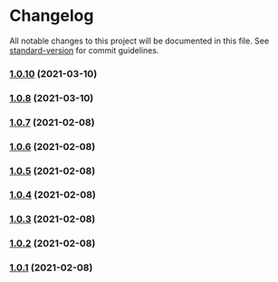 # Changelog

All notable changes to this project will be documented in this file. See [standard-version](https://github.com/conventional-changelog/standard-version) for commit guidelines.

### [1.0.10](https://github.com/benjamincanac/maintainers-issues/compare/v1.0.9...v1.0.10) (2021-03-10)

### [1.0.8](https://github.com/benjamincanac/maintainers-issues/compare/v1.0.9...v1.0.8) (2021-03-10)

### [1.0.7](https://github.com/benjamincanac/maintainers-issues/compare/v1.0.6...v1.0.7) (2021-02-08)

### [1.0.6](https://github.com/benjamincanac/maintainers-issues/compare/v1.0.5...v1.0.6) (2021-02-08)

### [1.0.5](https://github.com/benjamincanac/maintainers-issues/compare/v1.0.4...v1.0.5) (2021-02-08)

### [1.0.4](https://github.com/benjamincanac/maintainers-issues/compare/v1.0.3...v1.0.4) (2021-02-08)

### [1.0.3](https://github.com/benjamincanac/maintainers-issues/compare/v1.0.2...v1.0.3) (2021-02-08)

### [1.0.2](https://github.com/benjamincanac/maintainers-issues/compare/v1.0.1...v1.0.2) (2021-02-08)

### [1.0.1](https://github.com/benjamincanac/maintainers-issues/compare/v2.2.2...v1.0.1) (2021-02-08)
